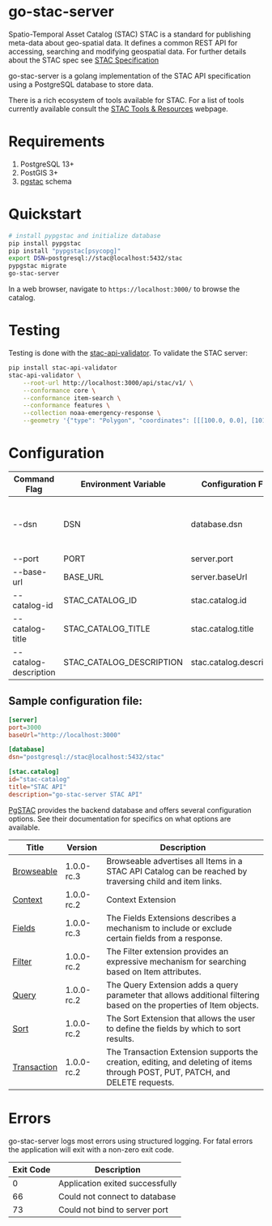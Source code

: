 # go-stac-server

Spatio-Temporal Asset Catalog (STAC) STAC is a standard for publishing meta-data about geo-spatial data. It defines
a common REST API for accessing, searching and modifying geospatial data. For further details about the STAC spec see
[STAC Specification](https://stacspec.org/en/about/stac-spec/)

go-stac-server is a golang implementation of the STAC API specification using a PostgreSQL database to store data.

There is a rich ecosystem of tools available for STAC. For a list of tools currently available consult the
[STAC Tools & Resources](https://stacspec.org/en/about/tools-resources/) webpage.

# Requirements

1. PostgreSQL 13+
2. PostGIS 3+
3. [pgstac](https://github.com/stac-utils/pgstac) schema

# Quickstart

```bash
# install pypgstac and initialize database
pip install pypgstac
pip install "pypgstac[psycopg]"
export DSN=postgresql://stac@localhost:5432/stac
pypgstac migrate
go-stac-server
```

In a web browser, navigate to `https://localhost:3000/` to browse the catalog.

# Testing

Testing is done with the [stac-api-validator](https://github.com/stac-utils/stac-api-validator). To validate the
STAC server:

```bash
pip install stac-api-validator
stac-api-validator \
    --root-url http://localhost:3000/api/stac/v1/ \
    --conformance core \
    --conformance item-search \
    --conformance features \
    --collection noaa-emergency-response \
    --geometry '{"type": "Polygon", "coordinates": [[[100.0, 0.0], [101.0, 0.0], [101.0, 1.0], [100.0, 1.0], [100.0, 0.0]]]}'
```

# Configuration

| Command Flag          | Environment Variable     | Configuration File       | Description                                                                                         |
|-----------------------|--------------------------|--------------------------|-----------------------------------------------------------------------------------------------------|
| --dsn                 | DSN                      | database.dsn             | Database connection string `postgresql://[[username:[password]@][host[:port]][/dbname][?paramspec]` |
| --port                | PORT                     | server.port              | Port to run server on                                                                               |
| --base-url            | BASE_URL                 | server.baseUrl           | Base URL to use when expanding links                                                                |
| --catalog-id          | STAC_CATALOG_ID          | stac.catalog.id          | ID used for STAC catalog                                                                            |
| --catalog-title       | STAC_CATALOG_TITLE       | stac.catalog.title       | Title of this STAC catalog                                                                          |
| --catalog-description | STAC_CATALOG_DESCRIPTION | stac.catalog.description | Description of this STAC catalog                                                                    |

## Sample configuration file:

```toml
[server]
port=3000
baseUrl="http://localhost:3000"

[database]
dsn="postgresql://stac@localhost:5432/stac"

[stac.catalog]
id="stac-catalog"
title="STAC API"
description="go-stac-server STAC API"
```

[PgSTAC](https://stac-utils.github.io/pgstac/pgstac/) provides the backend database
and offers several configuration options. See their documentation for specifics on
what options are available.

| Title                                                             | Version    | Description                                                                                                                    |
|-------------------------------------------------------------------|------------|--------------------------------------------------------------------------------------------------------------------------------|
| [Browseable](https://github.com/stac-api-extensions/browseable)   | 1.0.0-rc.3 | Browseable advertises all Items in a STAC API Catalog can be reached by traversing child and item links.                       |
| [Context](https://github.com/stac-api-extensions/context)         | 1.0.0-rc.2 | Context Extension                                                                                                              |
| [Fields](https://github.com/stac-api-extensions/fields)           | 1.0.0-rc.3 | The Fields Extensions describes a mechanism to include or exclude certain fields from a response.                              |
| [Filter](https://github.com/stac-api-extensions/filter)           | 1.0.0-rc.2 | The Filter extension provides an expressive mechanism for searching based on Item attributes.                                  |
| [Query](https://github.com/stac-api-extensions/query)             | 1.0.0-rc.2 | The Query Extension adds a query parameter that allows additional filtering based on the properties of Item objects.           |
| [Sort](https://github.com/stac-api-extensions/sort)               | 1.0.0-rc.2 | The Sort Extension that allows the user to define the fields by which to sort results.                                         |
| [Transaction](https://github.com/stac-api-extensions/transaction) | 1.0.0-rc.2 | The Transaction Extension supports the creation, editing, and deleting of items through POST, PUT, PATCH, and DELETE requests. |

# Errors

go-stac-server logs most errors using structured logging. For fatal errors the
application will exit with a non-zero exit code.

| Exit Code | Description                     |
|-----------|---------------------------------|
| 0         | Application exited successfully |
| 66        | Could not connect to database   |
| 73        | Could not bind to server port   |